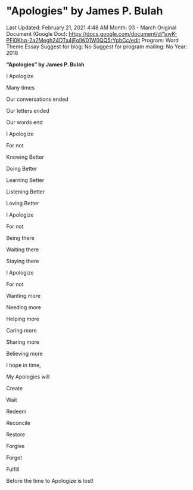 # "Apologies" by James P. Bulah

Last Updated: February 21, 2021 4:48 AM
Month: 03 - March
Original Document (Google Doc): https://docs.google.com/document/d/1swK-PFj0Khq-2a2Megh24DTx4jFoIW01W0QQ5rYpbCc/edit
Program: Word Theme Essay
Suggest for blog: No
Suggest for program mailing: No
Year: 2018

**“Apologies” by James P. Bulah**

I Apologize

Many times

Our conversations ended

Our letters ended

Our words end

I Apologize

For not

Knowing Better

Doing Better

Learning Better

Listening Better

Loving Better

I Apologize

For not

Being there

Waiting there

Staying there

I Apologize

For not

Wanting more

Needing more

Helping more

Caring more

Sharing more

Believing more

I hope in time,

My Apologies will

Create

Wait

Redeem

Reconcile

Restore

Forgive

Forget

Fulfill

Before the time to Apologize is lost!